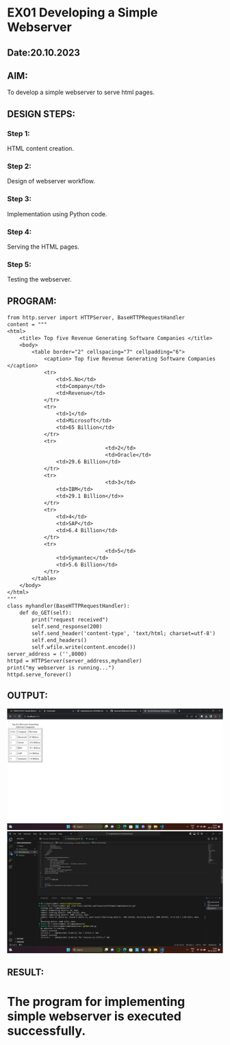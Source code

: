 # EX01 Developing a Simple Webserver
## Date:20.10.2023

## AIM:
To develop a simple webserver to serve html pages.

## DESIGN STEPS:
### Step 1: 
HTML content creation.

### Step 2:
Design of webserver workflow.

### Step 3:
Implementation using Python code.

### Step 4:
Serving the HTML pages.

### Step 5:
Testing the webserver.

## PROGRAM:
```
from http.server import HTTPServer, BaseHTTPRequestHandler
content = """
<html>
	<title> Top five Revenue Generating Software Companies </title>
	<body>
		<table border="2" cellspacing="7" cellpadding="6">
			<caption> Top five Revenue Generating Software Companies </caption>
			<tr>
				<td>S.No</td>
				<td>Company</td>
				<td>Revenue</td>
			</tr>
			<tr>
				<td>1</td>
				<td>Microsoft</td>
				<td>65 Billion</td>
			</tr>
			<tr>        
                                <td>2</td>		
                                <td>Oracle</td>
				<td>29.6 Billion</td>
			</tr>
			<tr>
                                <td>3</td>
				<td>IBM</td>
				<td>29.1 Billion</td>>
			</tr>
			<tr>
				<td>4</td>
				<td>SAP</td>
				<td>6.4 Billion</td>
			</tr>
			<tr>
                                <td>5</td>
				<td>Symantec</td>
				<td>5.6 Billion</td>
			</tr>
		</table>
	</body>
</html>
"""
class myhandler(BaseHTTPRequestHandler):
    def do_GET(self):
        print("request received")
        self.send_response(200)
        self.send_header('content-type', 'text/html; charset=utf-8')
        self.end_headers()
        self.wfile.write(content.encode())
server_address = ('',8000)
httpd = HTTPServer(server_address,myhandler)
print("my webserver is running...")
httpd.serve_forever()
```

## OUTPUT:
![Alt text](image.png)
![Alt text](<Screenshot (16).png>)


## RESULT:
The program for implementing simple webserver is executed successfully.
=== 
